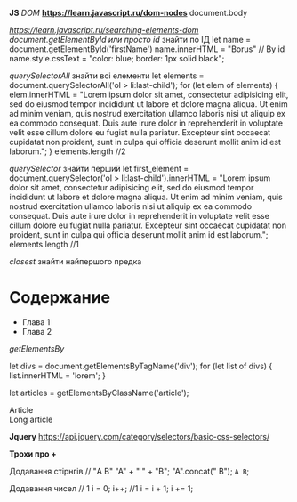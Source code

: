 **JS**
*DOM* **https://learn.javascript.ru/dom-nodes**
document.body

*https://learn.javascript.ru/searching-elements-dom*
*document.getElementById или просто id* знайти по ІД
let name = document.getElementById('firstName')
name.innerHTML = "Borus" // By id
name.style.cssText = "color: blue; border: 1px solid black";

<script>
  !! name variable show error
  firstName.style.background = 'red';  // !! Not recommended by id without variable
</script>

*querySelectorAll* знайти всі елементи
let elements = document.querySelectorAll('ol > li:last-child');
for (let elem of elements) {
  elem.innerHTML = "Lorem ipsum dolor sit amet, consectetur adipisicing elit, sed do eiusmod tempor incididunt ut labore et dolore magna aliqua. Ut enim ad minim veniam, quis nostrud exercitation ullamco laboris nisi ut aliquip ex ea commodo consequat. Duis aute irure dolor in reprehenderit in voluptate velit esse cillum dolore eu fugiat nulla pariatur. Excepteur sint occaecat cupidatat non proident, sunt in culpa qui officia deserunt mollit anim id est laborum.";
}
elements.length //2

*querySelector* знайти перший
let first_element = document.querySelector('ol > li:last-child').innerHTML = "Lorem ipsum dolor sit amet, consectetur adipisicing elit, sed do eiusmod tempor incididunt ut labore et dolore magna aliqua. Ut enim ad minim veniam, quis nostrud exercitation ullamco laboris nisi ut aliquip ex ea commodo consequat. Duis aute irure dolor in reprehenderit in voluptate velit esse cillum dolore eu fugiat nulla pariatur. Excepteur sint occaecat cupidatat non proident, sunt in culpa qui officia deserunt mollit anim id est laborum.";
elements.length //1

*closest* знайти найпершого предка
<!-- li.closest(.contents) == div  -->
<h1>Содержание</h1>

<div class="contents">
  <ul class="book">
    <li class="chapter">Глава 1</li>
    <li class="chapter">Глава 2</li>
  </ul>
</div>

<script>
  let chapter = document.querySelector('.chapter'); // LI

  let closest_array = [chapter.closest('.book'), chapter.closest('.contents'), chapter.closest('h1') ];

  for (let list of closest_array) {
    console.log(list)
  }

  alert(chapter.closest('.book')); // UL
  alert(chapter.closest('.contents')); // DIV

  alert(chapter.closest('h1')); // null (потому что h1 - не предок)
</script>

*getElementsBy*

let divs = document.getElementsByTagName('div');
for (let list of divs) {
  list.innerHTML = 'lorem';
}

let articles = getElementsByClassName('article');

<form name="my-form">
  <div class="article">Article</div>
  <div class="long article">Long article</div>
</form>


**Jquery**
https://api.jquery.com/category/selectors/basic-css-selectors/


**Трохи про +**

Додавання стірнгів // "A B"
"A" + " " + "B";
"A".concat(" B");
`A B`;

Додавання чисел // 1
i = 0;
i++; //1
i = i + 1;
i += 1;
